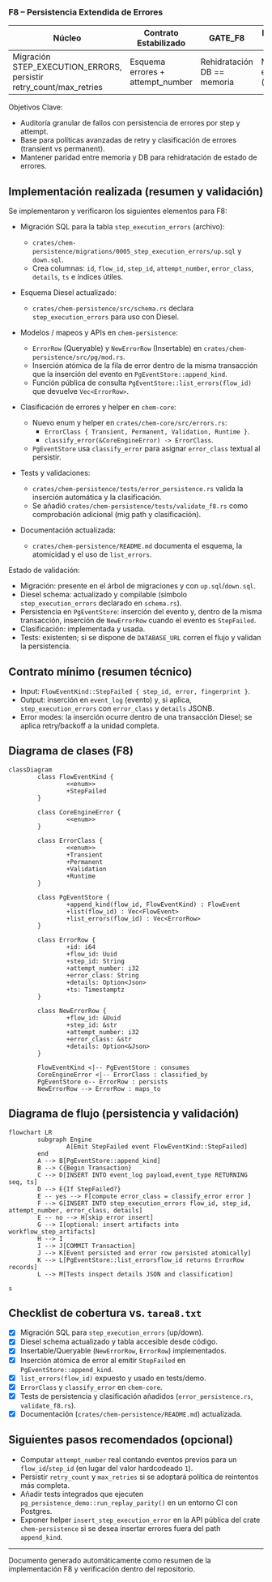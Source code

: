 ### F8 – Persistencia Extendida de Errores

| Núcleo                                                             | Contrato Estabilizado            | GATE_F8                     | Paralelo Seguro        |
| ------------------------------------------------------------------ | -------------------------------- | --------------------------- | ---------------------- |
| Migración STEP_EXECUTION_ERRORS, persistir retry_count/max_retries | Esquema errores + attempt_number | Rehidratación DB == memoria | Métricas error (luego) |

Objetivos Clave:

- Auditoría granular de fallos con persistencia de errores por step y attempt.
- Base para políticas avanzadas de retry y clasificación de errores (transient vs permanent).
- Mantener paridad entre memoria y DB para rehidratación de estado de errores.

## Implementación realizada (resumen y validación)

Se implementaron y verificaron los siguientes elementos para F8:

- Migración SQL para la tabla `step_execution_errors` (archivo):

  - `crates/chem-persistence/migrations/0005_step_execution_errors/up.sql` y `down.sql`.
  - Crea columnas: `id`, `flow_id`, `step_id`, `attempt_number`, `error_class`, `details`, `ts` e índices útiles.

- Esquema Diesel actualizado:

  - `crates/chem-persistence/src/schema.rs` declara `step_execution_errors` para uso con Diesel.

- Modelos / mapeos y APIs en `chem-persistence`:

  - `ErrorRow` (Queryable) y `NewErrorRow` (Insertable) en `crates/chem-persistence/src/pg/mod.rs`.
  - Inserción atómica de la fila de error dentro de la misma transacción que la inserción del evento en `PgEventStore::append_kind`.
  - Función pública de consulta `PgEventStore::list_errors(flow_id)` que devuelve `Vec<ErrorRow>`.

- Clasificación de errores y helper en `chem-core`:

  - Nuevo enum y helper en `crates/chem-core/src/errors.rs`:
    - `ErrorClass { Transient, Permanent, Validation, Runtime }`.
    - `classify_error(&CoreEngineError) -> ErrorClass`.
  - `PgEventStore` usa `classify_error` para asignar `error_class` textual al persistir.

- Tests y validaciones:

  - `crates/chem-persistence/tests/error_persistence.rs` valida la inserción automática y la clasificación.
  - Se añadió `crates/chem-persistence/tests/validate_f8.rs` como comprobación adicional (mig path y clasificación).

- Documentación actualizada:
  - `crates/chem-persistence/README.md` documenta el esquema, la atomicidad y el uso de `list_errors`.

Estado de validación:

- Migración: presente en el árbol de migraciones y con `up.sql`/`down.sql`.
- Diesel schema: actualizado y compilable (símbolo `step_execution_errors` declarado en `schema.rs`).
- Persistencia en `PgEventStore`: inserción del evento y, dentro de la misma transacción, inserción de `NewErrorRow` cuando el evento es `StepFailed`.
- Clasificación: implementada y usada.
- Tests: existenten; si se dispone de `DATABASE_URL` corren el flujo y validan la persistencia.

## Contrato mínimo (resumen técnico)

- Input: `FlowEventKind::StepFailed { step_id, error, fingerprint }`.
- Output: inserción en `event_log` (evento) y, si aplica, `step_execution_errors` con `error_class` y `details` JSONB.
- Error modes: la inserción ocurre dentro de una transacción Diesel; se aplica retry/backoff a la unidad completa.

## Diagrama de clases (F8)

```mermaid
classDiagram
		class FlowEventKind {
				<<enum>>
				+StepFailed
		}

		class CoreEngineError {
				<<enum>>
		}

		class ErrorClass {
				<<enum>>
				+Transient
				+Permanent
				+Validation
				+Runtime
		}

		class PgEventStore {
				+append_kind(flow_id, FlowEventKind) : FlowEvent
				+list(flow_id) : Vec<FlowEvent>
				+list_errors(flow_id) : Vec<ErrorRow>
		}

		class ErrorRow {
				+id: i64
				+flow_id: Uuid
				+step_id: String
				+attempt_number: i32
				+error_class: String
				+details: Option<Json>
				+ts: Timestamptz
		}

		class NewErrorRow {
				+flow_id: &Uuid
				+step_id: &str
				+attempt_number: i32
				+error_class: &str
				+details: Option<&Json>
		}

		FlowEventKind <|-- PgEventStore : consumes
		CoreEngineError <|-- ErrorClass : classified_by
		PgEventStore o-- ErrorRow : persists
		NewErrorRow --> ErrorRow : maps_to
```

## Diagrama de flujo (persistencia y validación)

```mermaid
flowchart LR
		subgraph Engine
				A[Emit StepFailed event FlowEventKind::StepFailed]
		end
		A --> B[PgEventStore::append_kind]
		B --> C{Begin Transaction}
		C --> D[INSERT INTO event_log payload,event_type RETURNING seq, ts]
		D --> E{If StepFailed?}
		E -- yes --> F[compute error_class = classify_error error ]
		F --> G[INSERT INTO step_execution_errors flow_id, step_id, attempt_number, error_class, details]
		E -- no --> H[skip error insert]
		G --> I[optional: insert artifacts into workflow_step_artifacts]
		H --> I
		I --> J[COMMIT Transaction]
		J --> K[Event persisted and error row persisted atomically]
		K --> L[PgEventStore::list_errorsflow_id returns ErrorRow records]
		L --> M[Tests inspect details JSON and classification]

s
```

## Checklist de cobertura vs. `tarea8.txt`

- [x] Migración SQL para `step_execution_errors` (up/down).
- [x] Diesel schema actualizado y tabla accesible desde código.
- [x] Insertable/Queryable (`NewErrorRow`, `ErrorRow`) implementados.
- [x] Inserción atómica de error al emitir `StepFailed` en `PgEventStore::append_kind`.
- [x] `list_errors(flow_id)` expuesto y usado en tests/demo.
- [x] `ErrorClass` y `classify_error` en `chem-core`.
- [x] Tests de persistencia y clasificación añadidos (`error_persistence.rs`, `validate_f8.rs`).
- [x] Documentación (`crates/chem-persistence/README.md`) actualizada.

## Siguientes pasos recomendados (opcional)

- Computar `attempt_number` real contando eventos previos para un `flow_id`/`step_id` (en lugar del valor hardcodeado `1`).
- Persistir `retry_count` y `max_retries` si se adoptará política de reintentos más completa.
- Añadir tests integrados que ejecuten `pg_persistence_demo::run_replay_parity()` en un entorno CI con Postgres.
- Exponer helper `insert_step_execution_error` en la API pública del crate `chem-persistence` si se desea insertar errores fuera del path `append_kind`.

---

Documento generado automáticamente como resumen de la implementación F8 y verificación dentro del repositorio.
